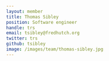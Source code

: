 ```yaml
---
layout: member
title: Thomas Sibley
position: Software engineer
handle: trs
email: tsibley@fredhutch.org
twitter: trs
github: tsibley
image: /images/team/thomas-sibley.jpg
---
```

